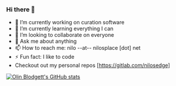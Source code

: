 ### Hi there 👋

- 🔭 I’m currently working on curation software
- 🌱 I’m currently learning everything I can
- 👯 I’m looking to collaborate on everyone
- 💬 Ask me about anything
- 📫 How to reach me: nilo --at-- nilosplace [dot] net
- ⚡ Fun fact: I like to code
- Checkout out my personal repos [https://gitlab.com/nilosedge]

[![Olin Blodgett's GitHub stats](https://github-readme-stats.vercel.app/api?username=oblodgett&show_icons=true&theme=dark)](https://github.com/oblodgett)

